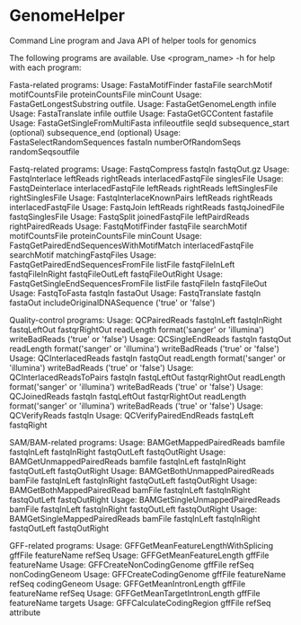 GenomeHelper
============

Command Line program and Java API of helper tools for genomics

The following programs are available. Use <program_name> -h for help with each program:


Fasta-related programs:
Usage: FastaMotifFinder fastaFile searchMotif motifCountsFile proteinCountsFile minCount
Usage: FastaGetLongestSubstring  <path to files>  outfile.
Usage: FastaGetGenomeLength  infile
Usage: FastaTranslate infile outfile
Usage: FastaGetGCContent  fastafile
Usage: FastaGetSingleFromMultiFasta  infileoutfile  seqId subsequence_start (optional) subsequence_end (optional)
Usage: FastaSelectRandomSequences fastaIn numberOfRandomSeqs randomSeqsoutfile

Fastq-related programs:
Usage: FastqCompress fastqIn fastqOut.gz
Usage: FastqInterlace leftReads rightReads interlacedFastqFile singlesFile
Usage: FastqDeinterlace interlacedFastqFile leftReads rightReads  leftSinglesFile rightSinglesFile
Usage: FastqInterlaceKnownPairs leftReads rightReads interlacedFastqFile
Usage: FastqJoin leftReads rightReads fastqJoinedFile fastqSinglesFile
Usage: FastqSplit joinedFastqFile leftPairdReads rightPairedReads
Usage: FastqMotifFinder fastqFile searchMotif motifCountsFile proteinCountsFile minCount
Usage: FastqGetPairedEndSequencesWithMotifMatch interlacedFastqFile searchMotif matchingFastqFiles
Usage: FastqGetPairedEndSequencesFromFile listFile fastqFileInLeft fastqFileInRight fastqFileOutLeft fastqFileOutRight
Usage: FastqGetSingleEndSequencesFromFile listFile fastqFileIn fastqFileOut
Usage: FastqToFasta fastqIn fastaOut 
Usage: FastqTranslate fastqIn fastaOut includeOriginalDNASequence ('true' or 'false')

Quality-control programs:
Usage: QCPairedReads fastqInLeft fastqInRight fastqLeftOut fastqrRightOut readLength format('sanger' or 'illumina') writeBadReads ('true' or 'false')
Usage: QCSingleEndReads fastqIn fastqOut readLength format('sanger' or 'illumina') writeBadReads ('true' or 'false')
Usage: QCInterlacedReads fastqIn fastqOut readLength format('sanger' or 'illumina') writeBadReads ('true' or 'false')
Usage: QCInterlacedReadsToPairs fastqIn fastqLeftOut fastqrRightOut readLength format('sanger' or 'illumina') writeBadReads ('true' or 'false')
Usage: QCJoinedReads fastqIn fastqLeftOut fastqrRightOut readLength format('sanger' or 'illumina') writeBadReads ('true' or 'false')
Usage: QCVerifyReads fastqIn
Usage: QCVerifyPairedEndReads fastqLeft fastqRight

SAM/BAM-related programs:
Usage: BAMGetMappedPairedReads bamfile fastqInLeft fastqInRight fastqOutLeft fastqOutRight
Usage: BAMGetUnmappedPairedReads bamfile fastqInLeft fastqInRight fastqOutLeft fastqOutRight
Usage: BAMGetBothUnmappedPairedReads bamFile fastqInLeft fastqInRight fastqOutLeft fastqOutRight
Usage: BAMGetBothMappedPairedRead bamFile fastqInLeft fastqInRight fastqOutLeft fastqOutRight
Usage: BAMGetSingleUnmappedPairedReads bamFile fastqInLeft fastqInRight fastqOutLeft fastqOutRight
Usage: BAMGetSingleMappedPairedReads bamFile fastqInLeft fastqInRight fastqOutLeft fastqOutRight

GFF-related programs:
Usage: GFFGetMeanFeatureLengthWithSplicing gffFile featureName refSeq
Usage: GFFGetMeanFeatureLength gffFile featureName
Usage: GFFCreateNonCodingGenome gffFile refSeq nonCodingGeneom
Usage: GFFCreateCodingGenome gffFile featureName refSeq codingGeneom
Usage: GFFGetMeanIntronLength gffFile featureName refSeq 
Usage: GFFGetMeanTargetIntronLength gffFile featureName targets
Usage: GFFCalculateCodingRegion gffFile refSeq attribute
